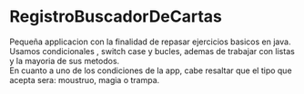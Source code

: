# RegistroBuscadorDeCartas
Pequeña applicacion con la finalidad de repasar ejercicios basicos en java.  
Usamos condicionales , switch case y bucles, ademas de trabajar con listas y la mayoria de sus metodos.  
En cuanto a uno de los condiciones de la app, cabe resaltar que el tipo que acepta sera: moustruo, magia o trampa.
